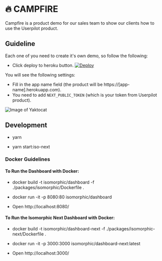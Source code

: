 # :fire: CAMPFIRE

Campfire is a product demo for our sales team to show our clients how to use the Userpilot product.

## Guideline

Each one of you need to create it's own demo, so follow the following:

- Click deploy to heroku button. [![Deploy](https://www.herokucdn.com/deploy/button.svg)](https://heroku.com/deploy?template=https://github.com/Userpilot/up-campfire)

You will see the following settings:

- Fill in the app name field (the product will be https://[app-name].herokuapp.com).
- You need to add `NEXT_PUBLIC_TOKEN` (which is your token from Userpilot product).

![Image of Yaktocat](https://ibb.co/8rmshsF=550x450)

## Development

- yarn

- yarn start:iso-next

### Docker Guidelines

#### To Run the Dashboard with Docker:

- docker build -t isomorphic/dashboard -f ./packages/isomorphic/Dockerfile .

- docker run -it -p 8080:80 isomorphic/dashboard

- Open http://localhost:8080/

#### To Run the Isomorphic Next Dashboard with Docker:

- docker build -t isomorphic/dashboard-next -f ./packages/isomorphic-next/Dockerfile .

- docker run -it -p 3000:3000 isomorphic/dashboard-next:latest

- Open http://localhost:3000/
